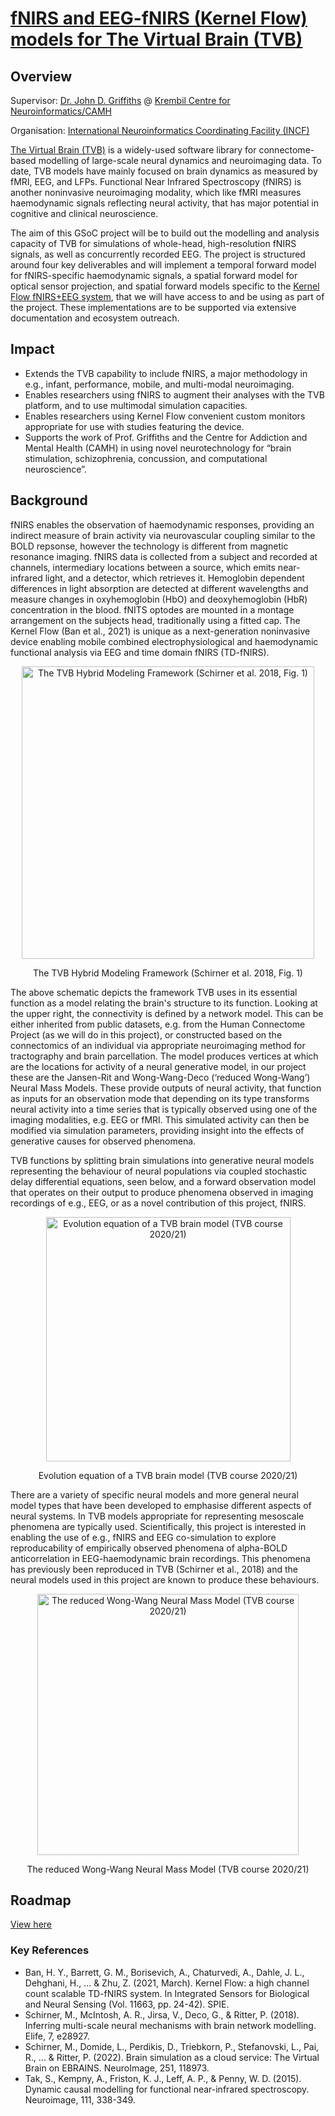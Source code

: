 # [fNIRS and EEG-fNIRS (Kernel Flow) models for The Virtual Brain (TVB)](https://summerofcode.withgoogle.com/programs/2022/projects/5Q2vnqyX)

## Overview

Supervisor: [Dr. John D. Griffiths](https://github.com/JohnGriffiths) @ [Krembil Centre for Neuroinformatics/CAMH](https://camh.ca/en/science-and-research/institutes-and-centres/krembil-centre-for-neuroinformatics)

Organisation: [International Neuroinformatics Coordinating Facility (INCF)](https://www.incf.org)

[The Virtual Brain (TVB)](https://thevirtualbrain.org/) is a widely-used software library for connectome-based modelling of large-scale neural dynamics and neuroimaging data. To date, TVB models have mainly focused on brain dynamics as measured by fMRI, EEG, and LFPs. Functional Near Infrared Spectroscopy (fNIRS) is another noninvasive neuroimaging modality, which like fMRI measures haemodynamic signals reflecting neural activity, that has major potential in cognitive and clinical neuroscience. 

The aim of this GSoC project will be to build out the modelling and analysis capacity of TVB for simulations of whole-head, high-resolution fNIRS signals, as well as concurrently recorded EEG. The project is structured around four key deliverables and will implement a temporal forward model for fNIRS-specific haemodynamic signals, a spatial forward model for optical sensor projection, and spatial forward models specific to the [Kernel Flow fNIRS+EEG system](https://www.kernel.com), that we will have access to and be using as part of the project. These implementations are to be supported via extensive documentation and ecosystem outreach.

## Impact
 - Extends the TVB capability to include fNIRS, a major methodology in e.g., infant, performance, mobile, and multi-modal neuroimaging.
 - Enables researchers using fNIRS to augment their analyses with the TVB platform, and to use multimodal simulation capacities.
 - Enables researchers using Kernel Flow convenient custom monitors appropriate for use with studies featuring the device. 
 - Supports the work of Prof. Griffiths and the Centre for Addiction and Mental Health (CAMH) in using novel neurotechnology for “brain stimulation, schizophrenia, concussion, and computational neuroscience”.
 
 ## Background
 
fNIRS enables the observation of haemodynamic responses, providing an indirect measure of brain activity via neurovascular coupling similar to the BOLD repsonse,  however the technology is different from magnetic resonance imaging. fNIRS data is collected from a subject and recorded at channels, intermediary locations between a source, which emits near-infrared light, and a detector, which retrieves it. Hemoglobin dependent differences in light absorption are detected at different wavelengths and measure changes in oxyhemoglobin (HbO) and deoxyhemoglobin (HbR) concentration in the blood. fNITS optodes are mounted in a montage arrangement on the subjects head, traditionally using a fitted cap. The Kernel Flow (Ban et al., 2021) is unique as a next-generation noninvasive device enabling mobile combined electrophysiological and haemodynamic functional analysis via EEG and time domain fNIRS (TD-fNIRS).

<div align="center">
<img width="468" alt="The TVB Hybrid Modeling Framework (Schirner et al. 2018, Fig. 1)" src="https://user-images.githubusercontent.com/49303905/174487649-b99d63a8-a2cf-4393-bdad-a2baf99e3a94.png">

The TVB Hybrid Modeling Framework (Schirner et al. 2018, Fig. 1)
</div>

The above schematic depicts the framework TVB uses in its essential function as a model relating the brain's structure to its function. Looking at the upper right, the connectivity is defined by a network model. This can be either inherited from public datasets, e.g. from the Human Connectome Project (as we will do in this project), or constructed based on the connectomics of an individual via appropriate neuroimaging method for tractography and brain parcellation.  The model produces vertices at which are the locations for activity of a neural generative model, in our project these are the Jansen-Rit and Wong-Wang-Deco (‘reduced Wong-Wang’) Neural Mass Models. These provide outputs of neural activity, that function as inputs for an observation mode that depending on its type transforms neural activity into a time series that is typically observed using one of the imaging modalities, e.g. EEG or fMRI. This simulated activity can then be modified via simulation parameters, providing insight into the effects of generative causes for observed phenomena.

TVB functions by splitting brain simulations into generative neural models representing the behaviour of neural populations via coupled stochastic delay differential equations, seen below, and a forward observation model that operates on their output to produce phenomena observed in imaging recordings of e.g., EEG, or as a novel contribution of this project, fNIRS. 

<div align="center">
<img width="391" alt="Evolution equation of a TVB brain model (TVB course 2020/21)" src="https://user-images.githubusercontent.com/49303905/174487834-0a7830e6-1e19-43a1-8f47-68008e1b6169.png">

Evolution equation of a TVB brain model (TVB course 2020/21)
</div>

There are a variety of specific neural models and more general neural model types that have been developed to emphasise different aspects of neural systems. In TVB models appropriate for representing mesoscale phenomena are typically used. Scientifically, this project is interested in enabling the use of e.g., fNIRS and EEG co-simulation to explore reproducability of empirically observed phenomena of alpha-BOLD anticorrelation in EEG-haemodynamic brain recordings.  This phenomena has previously been reproduced in TVB (Schirner et al., 2018) and the neural models used in this project are known to produce these behaviours.

<div align="center">
<img width="418" alt="The reduced Wong-Wang Neural Mass Model (TVB course 2020/21)" src="https://user-images.githubusercontent.com/49303905/174487852-20c78ab2-f32d-4620-8847-4203ca2bbb4f.png">

The reduced Wong-Wang Neural Mass Model (TVB course 2020/21)
</div>

## Roadmap
[View here](https://github.com/pfcrowe/gsoc-tvb-fnirs/blob/main/ROADMAP.md) 

### Key References
- Ban, H. Y., Barrett, G. M., Borisevich, A., Chaturvedi, A., Dahle, J. L., Dehghani, H., ... & Zhu, Z. (2021, March). Kernel Flow: a high channel count scalable TD-fNIRS system. In Integrated Sensors for Biological and Neural Sensing (Vol. 11663, pp. 24-42). SPIE.
 - Schirner, M., McIntosh, A. R., Jirsa, V., Deco, G., & Ritter, P. (2018). Inferring multi-scale neural mechanisms with brain network modelling. Elife, 7, e28927.
 - Schirner, M., Domide, L., Perdikis, D., Triebkorn, P., Stefanovski, L., Pai, R., ... & Ritter, P. (2022). Brain simulation as a cloud service: The Virtual Brain on EBRAINS. NeuroImage, 251, 118973.
 - Tak, S., Kempny, A., Friston, K. J., Leff, A. P., & Penny, W. D. (2015). Dynamic causal modelling for functional near-infrared spectroscopy. Neuroimage, 111, 338-349.





 
